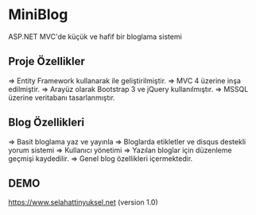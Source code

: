 # MiniBlog
ASP.NET MVC'de küçük ve hafif bir bloglama sistemi
## Proje Özellikler
=> Entity Framework kullanarak ile geliştirilmiştir.
=> MVC 4 üzerine inşa edilmiştir.
=> Arayüz olarak Bootstrap 3 ve jQuery kullanılmıştır.
=> MSSQL üzerine veritabanı tasarlanmıştır.

## Blog Özellikleri
=> Basit bloglama yaz ve yayınla
=> Bloglarda etikletler ve disqus destekli yorum sistemi
=> Kullanıcı yönetimi
=> Yazılan bloglar için düzenleme geçmişi kaydedilir.
=> Genel blog özellikleri içermektedir.

## DEMO
https://www.selahattinyuksel.net (version 1.0)
